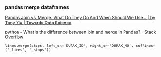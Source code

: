### pandas merge dataframes


[Pandas Join vs. Merge. What Do They Do And When Should We Use… | by Tony Yiu | Towards Data Science](https://towardsdatascience.com/pandas-join-vs-merge-c365fd4fbf49 "Pandas Join vs. Merge. What Do They Do And When Should We Use… | by Tony Yiu | Towards Data Science")



[python - What is the difference between join and merge in Pandas? - Stack Overflow](https://stackoverflow.com/questions/22676081/what-is-the-difference-between-join-and-merge-in-pandas "python - What is the difference between join and merge in Pandas? - Stack Overflow")


 

```
lines.merge(stops, left_on='DURAK_ID', right_on='DURAK_NO', suffixes=('_lines', '_stops'))
```
